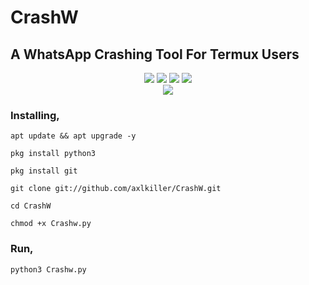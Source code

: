 # CrashW

## A WhatsApp Crashing Tool For Termux Users




<p align="center">
  <img src="https://img.shields.io/badge/Version-1.0.5-lime?style=for-the-badge">
  
  <img src="https://img.shields.io/github/stars/axlkiller/CrashW?color=cyan&style=for-the-badge">
  <img src="https://img.shields.io/github/issues/axlkiller/CrashW?color=magenta&style=for-the-badge">
  <img src="https://img.shields.io/github/forks/axlkiller/CrashW?color=aquamarine&style=for-the-badge"><br/>
<img src="https://img.shields.io/badge/AxL Killer-Killer?color="#E2F516" style=for-the-badge">
</p>



### Installing,

```
apt update && apt upgrade -y
```
```
pkg install python3
```
```
pkg install git
```
```
git clone git://github.com/axlkiller/CrashW.git
```
```
cd CrashW
```
```
chmod +x Crashw.py
```


### Run,

```
python3 Crashw.py
```
